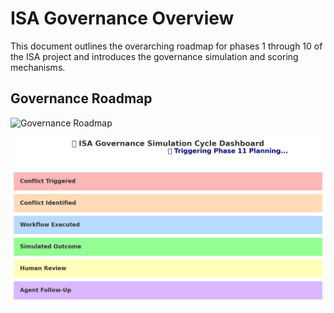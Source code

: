 # ISA Governance Overview

This document outlines the overarching roadmap for phases 1 through 10 of the ISA project and introduces the governance simulation and scoring mechanisms.



## Governance Roadmap
![Governance Roadmap](../governance_roadmap.png)



![Governance Simulation Dashboard](ISA_Governance_Simulation_Dashboard_Phase11.png)
